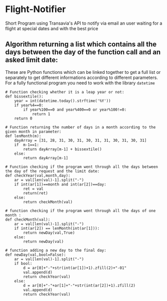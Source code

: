 # Flight-Notifier
Short Program using Transavia's API to notify via email an user waiting for a flight at special dates and with the best price

## Algorithm returning a list which contains all the days between the day of the function call and an asked limit date:
These are Python functions which can be linked together to get a full list or separately to get different informations according to different parameters.
For a fully functional program you need to work with the library `datetime`
```
# Function checking whether it is a leap year or not:
def bissextile():
    year = int(datetime.today().strftime('%Y'))
    if year%4==0:
        if year%100==0 and year%400==0 or year%100!=0:
            return 1
    return 0
```
```
# Function returning the number of days in a month according to the given month in parameter:
def lenMonth(m):
    dayArray = [31, 28, 31, 30, 31, 30, 31, 31, 30, 31, 30, 31]
    if  m-1==1:
        return dayArray[m-1] + bissextile()
    else:
        return dayArray[m-1]
```
```
# Function checking if the program went through all the days between the day of the request and the limit date:
def checkYear(val,month,day):
    ar = val[len(val)-1].split("-")
    if int(ar[1])==month and int(ar[2])==day:
        ret = val
        return(ret)
    else:
        return checkMonth(val)
```
```
# function checking if the program went through all the days of one month :
def checkMonth(val):
    ar = val[len(val)-1].split("-")
    if int(ar[2]) == lenMonth(int(ar[1])):
        return newDay(val,True)
    else:
        return newDay(val)
```
```
# function adding a new day to the final day:
def newDay(val,bool=False):
    ar = val[len(val)-1].split("-")
    if bool:
        d = ar[0]+"-"+str(int(ar[1])+1).zfill(2)+"-01"
        val.append(d)
        return checkYear(val)
    else:
        d = ar[0]+"-"+ar[1]+"-"+str(int(ar[2])+1).zfill(2)
        val.append(d)
        return checkYear(val)
 ```
